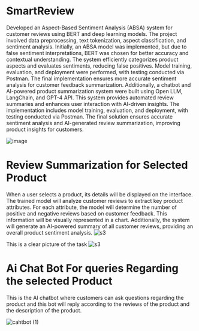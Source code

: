 # SmartReview
Developed an Aspect-Based Sentiment Analysis (ABSA) system for customer reviews using BERT and deep learning models. The project involved data preprocessing, text tokenization, aspect classification, and sentiment analysis. Initially, an ABSA model was implemented, but due to false sentiment interpretations, BERT was chosen for better accuracy and contextual understanding. The system efficiently categorizes product aspects and evaluates sentiments, reducing false positives. Model training, evaluation, and deployment were performed, with testing conducted via Postman. The final implementation ensures more accurate sentiment analysis for customer feedback summarization.
Additionally, a chatbot and AI-powered product summarization system were built using Open LLM, LangChain, and GPT-4 API. This system provides automated review summaries and enhances user interaction with AI-driven insights.
The implementation includes model training, evaluation, and deployment, with testing conducted via Postman. The final solution ensures accurate sentiment analysis and AI-generated review summarization, improving product insights for customers.
 
![image](https://github.com/user-attachments/assets/3d7b417c-0806-4b52-bdc8-84209e1aa9dc)


#  Review Summarization for Selected Product
When a user selects a product, its details will be displayed on the interface. The trained model will analyze customer reviews to extract key product attributes. For each attribute, the model will determine the number of positive and negative reviews based on customer feedback. This information will be visually represented in a chart. Additionally, the system will generate an AI-powered summary of all customer reviews, providing an overall product sentiment analysis.
![s3](https://github.com/user-attachments/assets/8e537494-bbd9-4d7b-871d-25bbdab0a33b)

This is a clear picture of the task
![s3](https://github.com/user-attachments/assets/7026d244-4b88-4e7d-863b-61c500934312)



# Ai Chat Bot For queries Regarding the selected Product
This is the AI chatbot where customers can ask questions regarding the product and this bot will reply according to the reviews of the product and the description of the product.

![cahtbot (1)](https://github.com/user-attachments/assets/7a5099d8-1dc2-41e3-ad55-a8720125c941)




